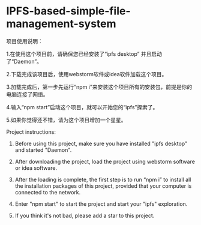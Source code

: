 # IPFS-based-simple-file-management-system
项目使用说明：

1.在使用这个项目前，请确保您已经安装了“ipfs desktop” 并且启动了“Daemon”。

2.下载完成该项目后，使用webstorm软件或idea软件加载这个项目。

3.加载完成后，第一步先运行“npm i”来安装这个项目所有的安装包，前提是你的电脑连接了网络。

4.输入“npm start”启动这个项目，就可以开始您的“ipfs”探索了。

5.如果你觉得还不错，请为这个项目增加一个星星。


Project instructions:

1. Before using this project, make sure you have installed "ipfs desktop" and started "Daemon".

2. After downloading the project, load the project using webstorm software or idea software.

3. After the loading is complete, the first step is to run “npm i” to install all the installation packages of this project, provided that your computer is connected to the network.

4. Enter "npm start" to start the project and start your "ipfs" exploration.

5. If you think it's not bad, please add a star to this project.
